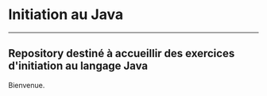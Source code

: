 # Initiation au Java #
___
## Repository destiné à accueillir des exercices d'initiation au langage Java ##
Bienvenue.